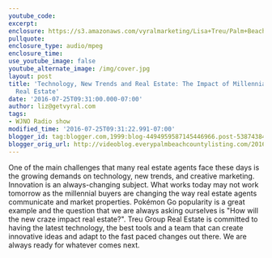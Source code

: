 ```yaml
---
youtube_code:
excerpt:
enclosure: https://s3.amazonaws.com/vyralmarketing/Lisa+Treu/Palm+Beach+County+Real+Estate+Agent+-+Technology%2C+New+Trends+and+Real+Estate+-+The+Impact+of+Millennial+Buyers+in+Real+Estate.mp3
pullquote:
enclosure_type: audio/mpeg
enclosure_time:
use_youtube_image: false
youtube_alternate_image: /img/cover.jpg
layout: post
title: 'Technology, New Trends and Real Estate: The Impact of Millennial Buyers in
  Real Estate'
date: '2016-07-25T09:31:00.000-07:00'
author: liz@getvyral.com
tags:
- WJNO Radio show
modified_time: '2016-07-25T09:31:22.991-07:00'
blogger_id: tag:blogger.com,1999:blog-4494959587145446966.post-5387438467528501282
blogger_orig_url: http://videoblog.everypalmbeachcountylisting.com/2016/07/technology-new-trends-and-real-estate.html
---
```


One of the main challenges that many real estate agents face these days is the growing demands on technology, new trends, and creative marketing. Innovation is an always-changing subject. What works today may not work tomorrow as the millennial buyers are changing the way real estate agents communicate and market properties. Pokémon Go popularity is a great example and the question that we are always asking ourselves is "How will the new craze impact real estate?". Treu Group Real Estate is committed to having the latest technology, the best tools and a team that can create innovative ideas and adapt to the fast paced changes out there. We are always ready for whatever comes next.
